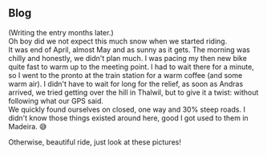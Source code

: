 ## Blog

(Writing the entry months later.)  
Oh boy did we not expect this much snow when we started riding.  
It was end of April, almost May and as sunny as it gets. The morning was chilly and honestly, we didn't plan much. I was pacing my then new bike quite fast to warm up to the meeting point. I had to wait there for a minute, so I went to the pronto at the train station for a warm coffee (and some warm air). I didn't have to wait for long for the relief, as soon as Andras arrived, we tried getting over the hill in Thalwil, but to give it a twist: without following what our GPS said.  
We quickly found ourselves on closed, one way and 30% steep roads. I didn't know those things existed around here, good I got used to them in Madeira. :sweat_smile: 

Otherwise, beautiful ride, just look at these pictures!
